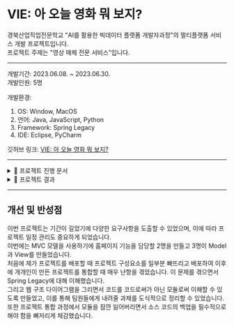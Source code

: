 # VIE: 아 오늘 영화 뭐 보지?

경북산업직업전문학교 "AI를 활용한 빅데이터 플랫폼 개발자과정"의 멀티플랫폼 서비스 개발 프로젝트입니다.  
프로젝트 주제는 "영상 매체 전문 서비스"입니다.

---

개발기간: 2023.06.08. ~ 2023.06.30.  
개발인원: 5명

개발환경:

1. OS: Window, MacOS
2. 언어: Java, JavaScript, Python
3. Framework: Spring Legacy
4. IDE: Eclipse, PyCharm

깃허브 링크: [VIE: 아 오늘 영화 뭐 보지?](https://github.com/909ma/VIE-Oh-What-is-The-Film-Today)

---

<details>
    <summary>📁 프로젝트 진행 문서</summary>
   
## 요구사항 정의서
<img src="./2023.06. 아 오늘 영화 뭐 보지/요구사항정의서/요구사항정의서.jpg" width="750px" height="" title="" alt="요구사항 정의서"></img> <br>
<img src="./2023.06. 아 오늘 영화 뭐 보지/요구사항정의서/요구사항정의서2.jpg" width="750px" height="" title="" alt="요구사항 정의서"></img><br>
<img src="./2023.06. 아 오늘 영화 뭐 보지/요구사항정의서/요구사항정의서3.jpg" width="750px" height="" title="" alt="요구사항 정의서"></img><br>
<img src="./2023.06. 아 오늘 영화 뭐 보지/요구사항정의서/요구사항정의서4.jpg" width="750px" height="" title="" alt="요구사항 정의서"></img>

## Gantt Chart

<img src="./2023.06. 아 오늘 영화 뭐 보지/Gantt 차트/Gantt 차트.jpg" width="750px" height="" title="" alt="Gantt Chart"></img>

## 프로젝트 일정 관리

<img src="./2023.06. 아 오늘 영화 뭐 보지/프로젝트 일정 관리/프로젝트 일정 관리.jpg" width="750px" height="" title="" alt="프로젝트 일정 관리"></img>

## 웹 구조 다이어그램

<img src="./2023.06. 아 오늘 영화 뭐 보지/웹 사이트 구조 다이어그램/웹 사이트 구조 다이어그램.jpg" width="750px" height="" title="" alt="웹 구조 다이어그램"></img>

## 테이블 정의서

<img src="./2023.06. 아 오늘 영화 뭐 보지/테이블 정의서/테이블정의서.jpg" width="750px" height="" title="" alt="테이블정의서"></img><br>
<img src="./2023.06. 아 오늘 영화 뭐 보지/테이블 정의서/테이블정의서2.jpg" width="750px" height="" title="" alt="테이블정의서2"></img>

## ERD

<img src="./2023.06. 아 오늘 영화 뭐 보지/ER다이어그램/ERD.jpg" width="750px" height="" title="" alt="ERD"></img>

---

</details>

<details>
    <summary>📁 프로젝트 결과</summary>

## 데이터베이스 갱신

<img src="./2023.06. 아 오늘 영화 뭐 보지/결과화면/1%20파이썬을%20사용해%20DB%20업데이트.gif" width="300px" height="" title="" alt="DB갱신"></img> <br>
Python으로 만든 DB 관리 툴입니다.
<br><br>

## 회원가입 및 로그인

<img src="./2023.06. 아 오늘 영화 뭐 보지/결과화면/2%20회원가입%20로그인.gif" width="750px" height="" title="" alt="sign"></img> <br>
회원가입하고 로그인하는 과정입니다.
<br><br>

## 네비게이션

<img src="./2023.06. 아 오늘 영화 뭐 보지/결과화면/3%20네비스타일.gif" width="750px" height="" title="" alt="navi"></img> <br>
네비게이션입니다.
<br><br>

## BIG 3

<img src="./2023.06. 아 오늘 영화 뭐 보지/결과화면/4%20big%203.gif" width="750px" height="" title="" alt="sign"></img> <br>
지금 가장 잘 팔리는 영화 Best 3입니다.
<br><br>

## 영화 찾기 및 영화 상세보기

<img src="./2023.06. 아 오늘 영화 뭐 보지/결과화면/5%20영화%20찾기%20및%20영화%20상세%20정보.gif" width="750px" height="" title="" alt="search"></img> <br>
데이터베이스에 있는 영화 목록을 보고 영화를 찾아 상세 정보를 확인하는 모습입니다.  
<br><br>

## 영화평점

<img src="./2023.06. 아 오늘 영화 뭐 보지/결과화면/7%20영화%20평점.jpg" width="750px" height="" title="" alt="rate"></img> <br>
주어진 조건과 일치하는 영화들의 평점을 제공합니다.
<br><br>

## 상영작 통계

<img src="./2023.06. 아 오늘 영화 뭐 보지/결과화면/8%20상영작%20통계.gif" width="750px" height="" title="" alt="chart1"></img> <br>
상영작 통계를 제공합니다.
<br><br>

## 개봉작 통계

<img src="./2023.06. 아 오늘 영화 뭐 보지/결과화면/9%20개봉작%20통계.gif" width="750px" height="" title="" alt="chart2"></img> <br>
개봉작 통계를 제공합니다.
<br><br>

## 게시판

|                                                      공지사항 게시판                                                       |                                                          자유게시판                                                          |
| :------------------------------------------------------------------------------------------------------------------------: | :--------------------------------------------------------------------------------------------------------------------------: |
| <img src="./2023.06. 아 오늘 영화 뭐 보지/결과화면/10%20공지사항1.jpg" width="750px" height="" title="" alt="board"></img> | <img src="./2023.06. 아 오늘 영화 뭐 보지/결과화면/11%20자유게시판1.jpg" width="750px" height="" title="" alt="board"></img> |
| <img src="./2023.06. 아 오늘 영화 뭐 보지/결과화면/10%20공지사항2.jpg" width="750px" height="" title="" alt="board"></img> | <img src="./2023.06. 아 오늘 영화 뭐 보지/결과화면/11%20자유게시판2.jpg" width="750px" height="" title="" alt="board"></img> |

게시판 기능입니다.
<br><br>

## 회원 정보 수정

<img src="./2023.06. 아 오늘 영화 뭐 보지/결과화면/12%20회원%20정보%20수정.gif" width="300px" height="" title="" alt="update"></img> <br>
회원 정보 수정 기능을 제공합니다.  
<br><br>

---

</details>

---

## 개선 및 반성점

이번 프로젝트는 기간이 길었기에 다양한 요구사항을 도출할 수 있었으며, 이에 따라 프로젝트 일정 관리도 중요하게 되었습니다.  
이번에는 MVC 모델을 사용하기에 홈페이지 기능을 담당할 2명을 만들고 3명이 Model과 View를 만들었습니다.  
처음에 제가 프로젝트를 배포할 때 프로젝트 구성요소를 일부분 빠뜨리고 배포하여 이후에 개개인이 만든 프로젝트를 통합할 때 매우 난항을 겪었습니다. 이 문제를 겪으면서 Spring Legacy에 대해 이해했습니다.  
그리고 웹 구조 다이어그램을 그리면서 코드를 코드로써가 아닌 모듈로써 이해할 수 있도록 만들었고, 이를 통해 팀원들에게 내려줄 과제를 도식적으로 정리할 수 있었습니다.  
또한 프로젝트 통합 과정에서 모듈을 잠깐 잃어버리면서 소스 코드의 백업을 필수적으로 해야 함을 뼈저리게 체감했습니다.
